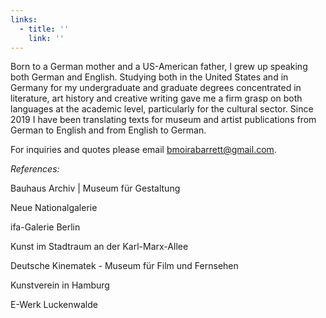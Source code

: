 ```yaml
---
links:
  - title: ''
    link: ''
---
```


Born to a German mother and a US-American father, I grew up speaking both German and English. Studying both in the United States and in Germany for my undergraduate and graduate degrees concentrated in literature, art history and creative writing gave me a firm grasp on both languages at the academic level, particularly for the cultural sector. Since 2019 I have been translating texts for museum and artist publications from German to English and from English to German.

For inquiries and quotes please email bmoirabarrett@gmail.com.

*References:*

Bauhaus Archiv | Museum für Gestaltung

Neue Nationalgalerie

ifa-Galerie Berlin

Kunst im Stadtraum an der Karl-Marx-Allee

Deutsche Kinematek - Museum für Film und Fernsehen

Kunstverein in Hamburg

E-Werk Luckenwalde
